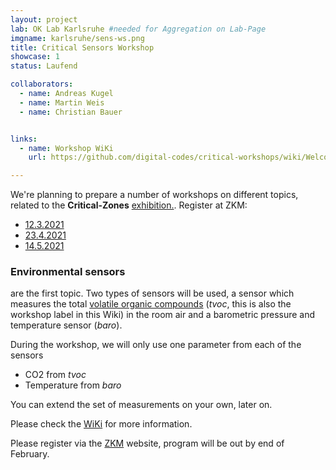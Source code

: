 ```yaml
---
layout: project
lab: OK Lab Karlsruhe #needed for Aggregation on Lab-Page
imgname: karlsruhe/sens-ws.png
title: Critical Sensors Workshop
showcase: 1
status: Laufend

collaborators:
  - name: Andreas Kugel
  - name: Martin Weis
  - name: Christian Bauer


links:
  - name: Workshop WiKi
    url: https://github.com/digital-codes/critical-workshops/wiki/Welcome

---
```


We're planning to prepare a number of workshops on different topics, related to the **Critical-Zones** [exhibition.](https://critical-zones.zkm.de/). Register at ZKM:

 * [12.3.2021](https://zkm.de/de/fuehrung-workshop/2021/03/total-gaia-0)
 * [23.4.2021](https://zkm.de/de/fuehrung-workshop/2021/04/total-gaia)
 * [14.5.2021](https://zkm.de/de/fuehrung-workshop/2021/05/total-gaia)

### Environmental sensors 
are the first topic. Two types of sensors will be used, 
a sensor which measures the total [volatile organic compounds](https://en.wikipedia.org/wiki/Volatile_organic_compound) (*tvoc*, this is also the workshop label in this Wiki) in the room air and 
a barometric pressure and temperature sensor (*baro*).

During the workshop, we will only use one parameter from each of the sensors
 * CO2 from *tvoc*
 * Temperature from *baro*

You can extend the set of measurements on your own, later on.

Please check the [WiKi](https://github.com/digital-codes/critical-workshops/wiki/Welcome) for more information.

Please register via the [ZKM](https://zkm.de) website, program will be out by end of February. 
